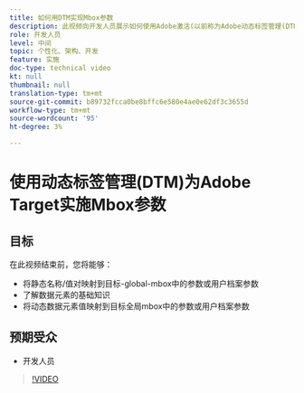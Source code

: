 ```yaml
---
title: 如何用DTM实现Mbox参数
description: 此视频向开发人员展示如何使用Adobe激活(以前称为Adobe动态标签管理(DTM))实现mbox参数。
role: 开发人员
level: 中间
topic: 个性化、架构、开发
feature: 实施
doc-type: technical video
kt: null
thumbnail: null
translation-type: tm+mt
source-git-commit: b89732fcca0be8bffc6e580e4ae0e62df3c3655d
workflow-type: tm+mt
source-wordcount: '95'
ht-degree: 3%

---
```



# 使用动态标签管理(DTM)为Adobe Target实施Mbox参数

## 目标

在此视频结束前，您将能够：

* 将静态名称/值对映射到目标-global-mbox中的参数或用户档案参数
* 了解数据元素的基础知识
* 将动态数据元素值映射到目标全局mbox中的参数或用户档案参数

## 预期受众

* 开发人员

>[!VIDEO](https://video.tv.adobe.com/v/17383/?quality=12)